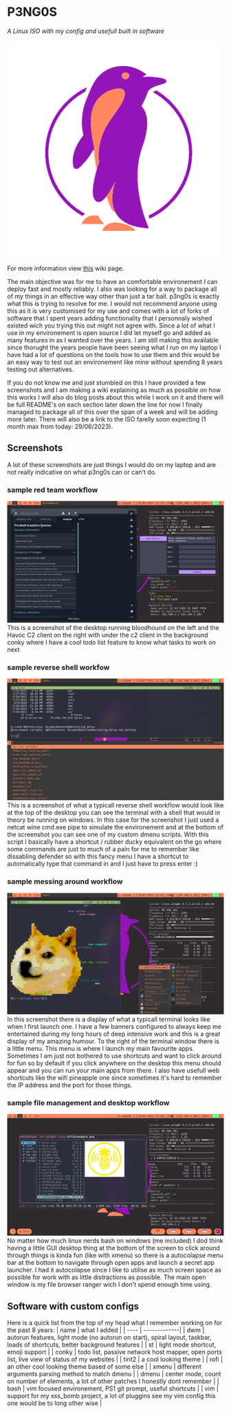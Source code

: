 P3NG0S
======
*A Linux ISO with my config and usefull built in software*

![icon](https://github.com/p3ng0s/.github/blob/main/favicon.png?raw=true)

For more information view [this](https://leosmith.wtf/rice/) wiki page.

The main objective was for me to have an comfortable environement I can deploy fast and mostly reliably.
I also was looking for a way to package all of my things in an effective way other than just a tar ball.
p3ng0s is exactly what this is trying to resolve for me. I would not recommend anyone using this as it is
very customised for my use and comes with a lot of forks of software that I spent years adding functionality
that I personnaly wished existed wich you trying this out might not agree with. Since a lot of what I use
in my environement is open source I did let myself go and added as many features in as I wanted over the years.
I am still making this available since thorught the years people have been seeing what I run on my laptop I
have had a lot of questions on the tools how to use them and this would be an easy way to test out an environement
like mine without spending 8 years testing out alternatives.

If you do not know me and just stumbled on this I have provided a few screenshots and I am making a wiki
explaining as much as possible on how this works I will also do blog posts about this while I work on it
and there will be full README's on each section later down the line for now I finally managed to package all
of this over the span of a week and will be adding more later. There will also be a link to the ISO farelly
soon expecting (1 month max from today: 29/06/2023).

## Screenshots
A lot of these screenshots are just things I would do on my laptop and are not really indicative on what
p3ng0s can or can't do.

### sample red team workflow
![red team workflow](https://github.com/p3ng0s/.github/blob/main/screenshots/red_team_dark.png?raw=true)
This is a screenshot of the desktop running bloodhound on the left and the Havoc C2 client on the right
with under the c2 client in the background conky where I have a cool todo list feature to know what tasks
to work on next

### sample reverse shell workfow
![shell_and_autocmd_worklow](https://github.com/p3ng0s/.github/blob/main/screenshots/exploit_windows.png?raw=true)
This is a screenshot of what a typicall reverse shell workflow would look like at the top of the desktop
you can see the terminal with a shell that would in theory be running on windows. In this case for the
screenshot I just used a netcat wine cmd.exe pipe to simulate the environement and at the bottom of the
screenshot you can see one of my custom dmenu scripts. With this script I basically have a shortcut /
rubber ducky equivalent on the go where some commands are just to much of a pain for me to remember like
dissabling defender so with this fancy menu I have a shortcut to automatically type that command in and
I just have to press enter :)

### sample messing around workflow
![shell_xmenu](https://github.com/p3ng0s/.github/blob/main/screenshots/terminal_webshortcuts.png?raw=true)
In this screenshot there is a display of what a typicall terminal looks like when I first launch one. I have
a few banners configured to always keep me entertained during my long hours of deep intensive work and this is
a great display of my amazing humour. To the right of the terminal window there is a little menu. This menu
is where I launch my main favourite apps. Sometimes I am just not bothered to use shortcuts and want to click
around for fun so by default if you click anywhere on the desktop this menu should appear and you can run
your main apps from there. I also have usefull web shortcuts like the wifi pineapple one since sometimes it's
hard to remember the IP address and the port for those things.

### sample file management and desktop workflow
![file_browser_tint2](https://github.com/p3ng0s/.github/blob/main/screenshots/ranger_tint2.png?raw=true)
No matter how much linux nerds bash on windows (me included) I dod think having a little GUI desktop thing
at the bottom of the screen to click around through things is kinda fun (like with xmenu) so there is a autocolapse
menu bar at the bottom to navigate through open apps and launch a secret app launcher. I had it autocolapse
since I like to utilise as much screen space as possible for work with as little distractions as possible.
The main open window is my file browser ranger wich I don't spend enough time using.

## Software with custom configs
Here is a quick list from the top of my head what I remember working on for the past 8 years:
| name | what I added |
| ---- | -------------|
| dwm  | autorun features, light mode (no autorun on start), spiral layout, taskbar, loads of shortcuts, better background features |
| st   | light mode shortcut, emoji support |
| conky | todo list, passive network host mapper, open ports list, live view of status of my websites |
| tint2 | a cool looking theme |
| rofi | an other cool looking theme based of some else |
| xmenu | different arguments parsing method to match dmenu |
| dmenu | center mode, count on number of elements, a lot of other patches I honestly dont remember |
| bash | vim focused environement, PS1 git prompt, useful shortcuts |
| vim  | support for my xss_bomb project, a lot of pluggins see my vim config this one would be to long other wise |
